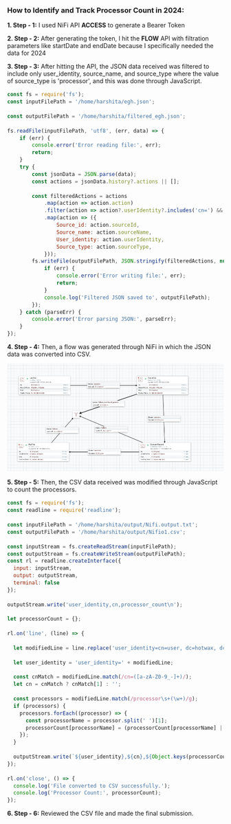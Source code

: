 ### How to Identify and Track Processor Count in 2024:

**1. Step - 1:** I used NiFi API **ACCESS** to generate a Bearer Token

**2. Step - 2:** After generating the token, I hit the **FLOW** API with filtration parameters like startDate and endDate because I specifically needed the data for 2024

**3. Step - 3:** After hitting the API, the JSON data received was filtered to include only user_identity, source_name, and source_type where the value of source_type is 'processor', and this was done through JavaScript.

```javascript
const fs = require('fs');
const inputFilePath = '/home/harshita/egh.json';

const outputFilePath = '/home/harshita/filtered_egh.json';

fs.readFile(inputFilePath, 'utf8', (err, data) => {
    if (err) {
        console.error('Error reading file:', err);
        return;
    }
    try {
        const jsonData = JSON.parse(data);
        const actions = jsonData.history?.actions || [];

        const filteredActions = actions
            .map(action => action.action)
            .filter(action => action?.userIdentity?.includes('cn=') && action?.sourceType === 'Processor')
            .map(action => ({
                Source_id: action.sourceId,
                Source_name: action.sourceName,
                User_identity: action.userIdentity,
                Source_type: action.sourceType,
            }));
        fs.writeFile(outputFilePath, JSON.stringify(filteredActions, null, 4), 'utf8', err => {
            if (err) {
                console.error('Error writing file:', err);
                return;
            }
            console.log('Filtered JSON saved to', outputFilePath);
        });
    } catch (parseErr) {
        console.error('Error parsing JSON:', parseErr);
    }
});
```

**4. Step - 4:** Then, a flow was generated through NiFi in which the JSON data was converted into CSV.

![image](https://github.com/HarshitaShinde0730/Training-Assignment/blob/main/Nifi%20/Task2/Task2.png)

**5. Step - 5:** Then, the CSV data received was modified through JavaScript to count the processors.

```javascript
const fs = require('fs');
const readline = require('readline');

const inputFilePath = '/home/harshita/output/Nifi.output.txt'; 
const outputFilePath = '/home/harshita/output/Nifio1.csv'; 

const inputStream = fs.createReadStream(inputFilePath);
const outputStream = fs.createWriteStream(outputFilePath);
const rl = readline.createInterface({
  input: inputStream,
  output: outputStream,
  terminal: false
});

outputStream.write('user_identity,cn,processor_count\n');

let processorCount = {};

rl.on('line', (line) => {
 
  let modifiedLine = line.replace('user_identity=cn=user, dc=hotwax, dc=io', '');

  let user_identity = 'user_identity=' + modifiedLine;

  const cnMatch = modifiedLine.match(/cn=([a-zA-Z0-9_-]+)/);
  let cn = cnMatch ? cnMatch[1] : '';

  const processors = modifiedLine.match(/processor\s+(\w+)/g); 
  if (processors) {
    processors.forEach((processor) => {
      const processorName = processor.split(' ')[1]; 
      processorCount[processorName] = (processorCount[processorName] || 0) + 1;
    });
  }

  outputStream.write(`${user_identity},${cn},${Object.keys(processorCount).length}\n`);
});

rl.on('close', () => {
  console.log('File converted to CSV successfully.');
  console.log('Processor Count:', processorCount);
});
```

**6. Step - 6:** Reviewed the CSV file and made the final submission.

